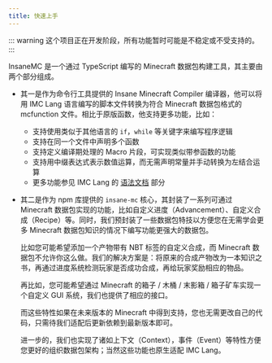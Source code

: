 ```yaml
---
title: 快速上手
---
```


::: warning
这个项目正在开发阶段，所有功能暂时可能是不稳定或不受支持的。
:::

InsaneMC 是一个通过 TypeScript 编写的 Minecraft 数据包构建工具，其主要由两个部分组成。

* 其一是作为命令行工具提供的 Insane Minecraft Compiler 编译器，他可以将用 IMC Lang 语言编写的脚本文件转换为符合 Minecraft 数据包格式的 mcfunction 文件。相比于原版函数，他支持更多功能，比如：

  * 支持使用类似于其他语言的 `if`，`while` 等关键字来编写程序逻辑
  * 支持在同一个文件中声明多个函数
  * 支持定义编译期处理的 Macro 片段，可实现类似带参函数的功能
  * 支持用中缀表达式表示数值运算，而无需声明常量并手动转换为左结合运算
  * 更多功能参见 IMC Lang 的 [语法文档](/syntax/) 部分

* 其二是作为 npm 库提供的 `insane-mc` 核心，其封装了一系列可通过 Minecraft 数据包实现的功能，比如自定义进度（Advancement）、自定义合成（Recipe）等。同时，我们预封装了一些数据包特技以方便您在无需学会更多 Minecraft 数据包知识的情况下编写功能更强大的数据包。

  比如您可能希望添加一个产物带有 NBT 标签的自定义合成，而 Minecraft 数据包不允许你这么做。我们的解决方案是：将原来的合成产物改为一本知识之书，再通过进度系统检测玩家是否成功合成，再给玩家奖励相应的物品。
	
	再比如，您可能希望通过 Minecraft 的箱子 / 木桶 / 末影箱 / 箱子矿车实现一个自定义 GUI 系统，我们也提供了相应的接口。

	而这些特性如果在未来版本的 Minecraft 中得到支持，您也无需更改自己的代码，只需待我们适配后更新依赖到最新版本即可。

	进一步的，我们也实现了诸如上下文（Context），事件（Event）等特性方便您更好的组织数据包架构；当然这些功能也原生适配 IMC Lang。